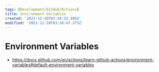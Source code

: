 ```yaml
---
tags: [Development/GitHub/Actions]
title: Environment Variables
created: '2021-12-20T03:38:32.389Z'
modified: '2021-12-20T03:38:47.373Z'
---
```


# Environment Variables

* https://docs.github.com/en/actions/learn-github-actions/environment-variables#default-environment-variables

